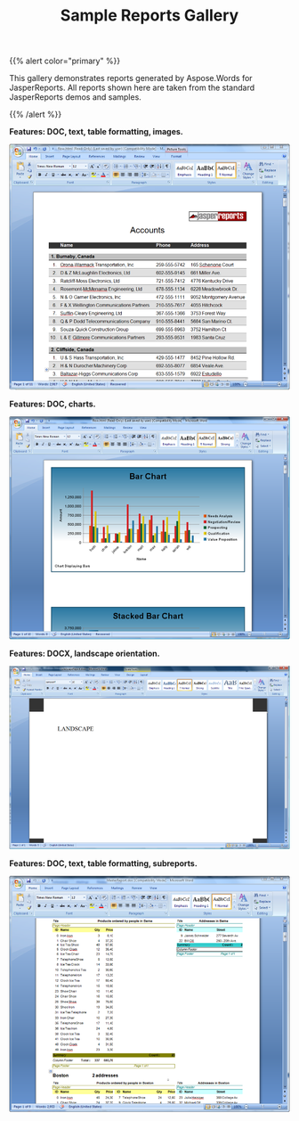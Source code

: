 ﻿---
title: Sample Reports Gallery
description: "This gallery demonstrates reports generated by Aspose.Words for JasperReports."
type: docs
weight: 50
url: /jasperreports/sample-reports-gallery/
---

{{% alert color="primary" %}} 

This gallery demonstrates reports generated by Aspose.Words for JasperReports. All reports shown here are taken from the standard JasperReports demos and samples. 

{{% /alert %}} 

**Features: DOC, text, table formatting, images.** 

![todo:image_alt_text](sample-reports-gallery-1.png)



**Features: DOC, charts.** 

![todo:image_alt_text](sample-reports-gallery-2.png)



**Features: DOCX, landscape orientation.** 

![todo:image_alt_text](sample-reports-gallery-3.png)



**Features: DOC, text, table formatting, subreports.** 

![todo:image_alt_text](sample-reports-gallery-4.png)
